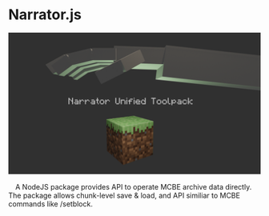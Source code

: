 # Narrator.js

![Example Image](./docs/img/NarratorUnifiedToolpack.png)

&emsp;A NodeJS package provides API to operate MCBE archive data directly. The package allows chunk-level save & load, and API similiar to MCBE commands like /setblock.